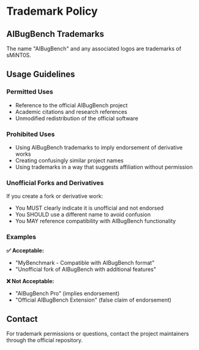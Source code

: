 # Trademark Policy

## AIBugBench Trademarks

The name "AIBugBench" and any associated logos are trademarks of sMiNT0S.

## Usage Guidelines

### Permitted Uses

- Reference to the official AIBugBench project
- Academic citations and research references
- Unmodified redistribution of the official software

### Prohibited Uses

- Using AIBugBench trademarks to imply endorsement of derivative works
- Creating confusingly similar project names
- Using trademarks in a way that suggests affiliation without permission

### Unofficial Forks and Derivatives

If you create a fork or derivative work:

- You MUST clearly indicate it is unofficial and not endorsed
- You SHOULD use a different name to avoid confusion
- You MAY reference compatibility with AIBugBench functionality

### Examples

**✅ Acceptable:**

- "MyBenchmark - Compatible with AIBugBench format"
- "Unofficial fork of AIBugBench with additional features"

**❌ Not Acceptable:**

- "AIBugBench Pro" (implies endorsement)
- "Official AIBugBench Extension" (false claim of endorsement)

## Contact

For trademark permissions or questions, contact the project maintainers through the official repository.
